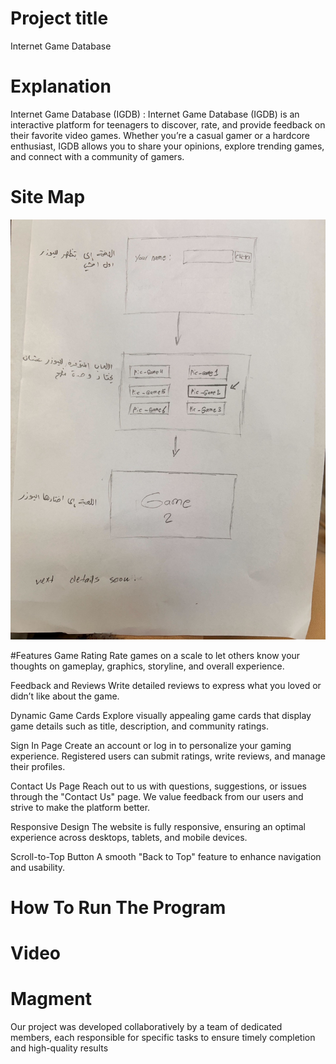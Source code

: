 # Project title 
Internet Game Database 
 # Explanation 
 Internet Game Database (IGDB) : 
Internet Game Database (IGDB) is an interactive platform for teenagers to discover, rate, and provide feedback on their favorite video games. Whether you’re a casual gamer or a hardcore enthusiast, IGDB allows you to share your opinions, explore trending games, and connect with a community of gamers.

# Site Map 
![image alt](https://github.com/Web1-Teams/11am-grp7-repo/blob/6654ad92f7502d495423ebbebf4e568e03a44c32/sitmap%20web.jpg)

#Features 
Game Rating
Rate games on a scale to let others know your thoughts on gameplay, graphics, storyline, and overall experience.

Feedback and Reviews
Write detailed reviews to express what you loved or didn’t like about the game.

Dynamic Game Cards
Explore visually appealing game cards that display game details such as title, description, and community ratings.

Sign In Page
Create an account or log in to personalize your gaming experience. Registered users can submit ratings, write reviews, and manage their profiles.

Contact Us Page
Reach out to us with questions, suggestions, or issues through the "Contact Us" page. We value feedback from our users and strive to make the platform better.

Responsive Design
The website is fully responsive, ensuring an optimal experience across desktops, tablets, and mobile devices.

Scroll-to-Top Button
A smooth "Back to Top" feature to enhance navigation and usability.

# How To Run The Program 


# Video 


# Magment 
Our project was developed collaboratively by a team of dedicated members, each responsible for specific tasks to ensure timely completion and high-quality results
